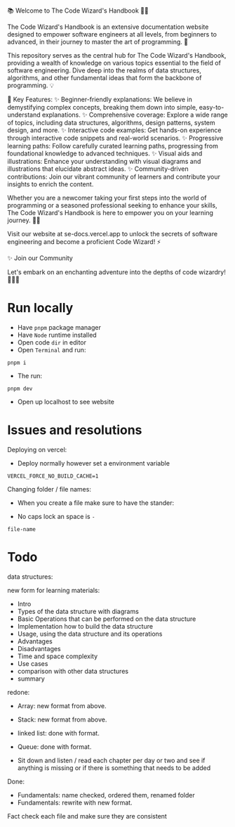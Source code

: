 📚 Welcome to The Code Wizard's Handbook 🧙‍♂️

The Code Wizard's Handbook is an extensive documentation website designed to empower software engineers at all levels, from beginners to advanced, in their journey to master the art of programming. 🚀

This repository serves as the central hub for The Code Wizard's Handbook, providing a wealth of knowledge on various topics essential to the field of software engineering. Dive deep into the realms of data structures, algorithms, and other fundamental ideas that form the backbone of programming. 💡

🌟 Key Features:
✨ Beginner-friendly explanations: We believe in demystifying complex concepts, breaking them down into simple, easy-to-understand explanations.
✨ Comprehensive coverage: Explore a wide range of topics, including data structures, algorithms, design patterns, system design, and more.
✨ Interactive code examples: Get hands-on experience through interactive code snippets and real-world scenarios.
✨ Progressive learning paths: Follow carefully curated learning paths, progressing from foundational knowledge to advanced techniques.
✨ Visual aids and illustrations: Enhance your understanding with visual diagrams and illustrations that elucidate abstract ideas.
✨ Community-driven contributions: Join our vibrant community of learners and contribute your insights to enrich the content.

Whether you are a newcomer taking your first steps into the world of programming or a seasoned professional seeking to enhance your skills, The Code Wizard's Handbook is here to empower you on your learning journey. 🌈✨

Visit our website at se-docs.vercel.app to unlock the secrets of software engineering and become a proficient Code Wizard! ⚡️

✨ Join our Community

Let's embark on an enchanting adventure into the depths of code wizardry! 🧙‍♂️✨

# Run locally

- Have `pnpm` package manager
- Have `Node` runtime installed
- Open code `dir` in editor
- Open `Terminal` and run:

```pnpm
pnpm i
```

- The run:

```pnpm
pnpm dev
```

- Open up localhost to see website

# Issues and resolutions

Deploying on vercel:

- Deploy normally however set a environment variable

```
VERCEL_FORCE_NO_BUILD_CACHE=1
```

Changing folder / file names:

- When you create a file make sure to have the stander:

- No caps lock an space is `-`

```
file-name
```

# Todo

data structures:

new form for learning materials:

- Intro
- Types of the data structure with diagrams
- Basic Operations that can be performed on the data structure
- Implementation how to build the data structure
- Usage, using the data structure and its operations
- Advantages
- Disadvantages
- Time and space complexity
- Use cases
- comparison with other data structures
- summary

redone:

- Array: new format from above.
- Stack: new format from above.
- linked list: done with format.
- Queue: done with format.


- Sit down and listen / read each chapter per day or two and see if anything is missing or if there is something that needs to be added

Done:

- Fundamentals: name checked, ordered them, renamed folder
- Fundamentals: rewrite with new format.

Fact check each file and make sure they are consistent
